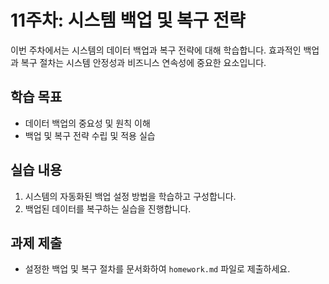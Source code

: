 # 11주차: 시스템 백업 및 복구 전략

이번 주차에서는 시스템의 데이터 백업과 복구 전략에 대해 학습합니다. 효과적인 백업과 복구 절차는 시스템 안정성과 비즈니스 연속성에 중요한 요소입니다.

## 학습 목표
- 데이터 백업의 중요성 및 원칙 이해
- 백업 및 복구 전략 수립 및 적용 실습

## 실습 내용
1. 시스템의 자동화된 백업 설정 방법을 학습하고 구성합니다.
2. 백업된 데이터를 복구하는 실습을 진행합니다.

## 과제 제출
- 설정한 백업 및 복구 절차를 문서화하여 `homework.md` 파일로 제출하세요.

